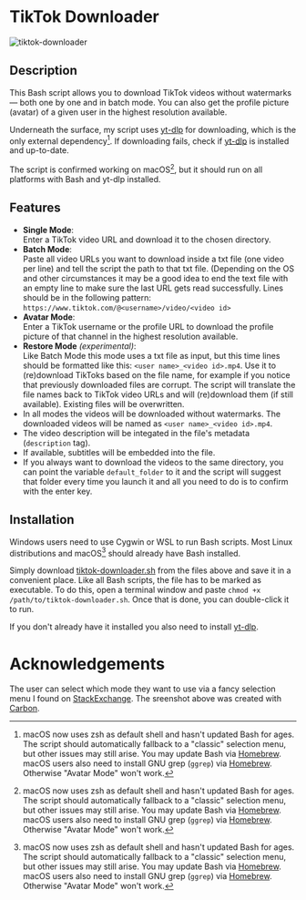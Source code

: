 # TikTok Downloader

![tiktok-downloader](https://raw.githubusercontent.com/anga83/tiktok-downloader/main/screenshot.png)

## Description

This Bash script allows you to download TikTok videos without watermarks — both one by one and in batch mode. You can also get the profile picture (avatar) of a given user in the highest resolution available.

Underneath the surface, my script uses [yt-dlp](https://github.com/yt-dlp/yt-dlp) for downloading, which is the only external dependency[^1]. If downloading fails, check if [yt-dlp](https://github.com/yt-dlp/yt-dlp) is installed and up-to-date.

The script is confirmed working on macOS[^1], but it should run on all platforms with Bash and yt-dlp installed.

## Features

- **Single Mode**: <br />Enter a TikTok video URL and download it to the chosen directory.
- **Batch Mode**: <br />Paste all video URLs you want to download inside a txt file (one video per line) and tell the script the path to that txt file. (Depending on the OS and other circumstances it may be a good idea to end the text file with an empty line to make sure the last URL gets read successfully. Lines should be in the following pattern: `https://www.tiktok.com/@<username>/video/<video id>`
- **Avatar Mode**: <br />Enter a TikTok username or the profile URL to download the profile picture of that channel in the highest resolution available.
- **Restore Mode** _(experimental)_: <br />Like Batch Mode this mode uses a txt file as input, but this time lines should be formatted like this: `<user name>_<video id>.mp4`. Use it to (re)download TikToks based on the file name, for example if you notice that previously downloaded files are corrupt. The script will translate the file names back to TikTok video URLs and will (re)download them (if still available). Existing files will be overwritten.
- In all modes the videos will be downloaded without watermarks. The downloaded videos will be named as `<user name>_<video id>.mp4`.
- The video description will be integated in the file's metadata (`description` tag).
- If available, subtitles will be embedded into the file.
- If you always want to download the videos to the same directory, you can point the variable `default_folder` to it and the script will suggest that folder every time you launch it and all you need to do is to confirm with the enter key.

## Installation

Windows users need to use Cygwin or WSL to run Bash scripts. Most Linux distributions and macOS[^1] should already have Bash installed.

Simply download [tiktok-downloader.sh](https://raw.githubusercontent.com/anga83/tiktok-downloader/main/tiktok-downloader.sh) from the files above and save it in a convenient place. Like all Bash scripts, the file has to be marked as executable. To do this, open a terminal window and paste `chmod +x /path/to/tiktok-downloader.sh`. Once that is done, you can double-click it to run.

If you don't already have it installed you also need to install [yt-dlp](https://github.com/yt-dlp/yt-dlp).


# Acknowledgements

The user can select which mode they want to use via a fancy selection menu I found on [StackExchange](https://unix.stackexchange.com/questions/146570/arrow-key-enter-menu).
The sreenshot above was created with [Carbon](https://carbon.now.sh).


[^1]: macOS now uses zsh as default shell and hasn't updated Bash for ages. The script should automatically fallback to a "classic" selection menu, but other issues may still arise. You may update Bash via [Homebrew](https://formulae.brew.sh/formula/bash). <br />macOS users also need to install GNU grep (`ggrep`) via [Homebrew](https://formulae.brew.sh/formula/grep). Otherwise "Avatar Mode" won't work.
